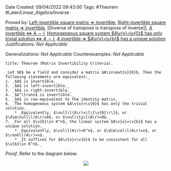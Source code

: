 <br />
<br />

Date Created: 09/04/2022 09:43:00
Tags: #Theorem #Later/Linear_Algebra/Inverse

Proved by: [Left-invertible square matrix $\Rightarrow$ invertible](Left-invertible%20square%20matrix%20implies%20invertible.md), [Right-invertible square matrix $\Rightarrow$ invertible](Right-invertible%20square%20matrix%20implies%20invertible.md), [[Inverse of transpose is transpose of inverse]], [$A$ invertible $\Leftrightarrow$ $A\sim I$](Matrix%20invertible%20iff%20row-equivalent%20to%20identity.md), [Homogeneous square system $A\v{x}=\v{0}$ has only trivial solution $\Leftrightarrow$ $A\sim I$](Homogeneous%20square%20linear%20system%20only%20trivial%20solution%20iff%20coefficient%20matrix%20row-equivalent%20to%20identity.md), [$A$ invertible $\Rightarrow$ $A\v{x}=\v{b}$ has a unique solution](Invertible%20coefficient%20matrix%20implies%20unique%20solution.md)
Justifications: _Not Applicable_

Generalizations: _Not Applicable_
Counterexamples: _Not Applicable_

``` ad-Theorem
title: Theorem (Matrix Invertibility Criteria).

_Let $K$ be a field and consider a matrix $A\in\mat{n}{K}$. Then the following statements are equivalent:_
1. _$A$ is invertible._
2. _$A$ is left-invertible._
3. _$A$ is right-invertible._
4. _$A^\trans$ is invertible._
5. _$A$ is row-equivalent to the identity matrix._
6. _The homogeneous system $A\v{x}=\v{0}$ has only the trivial solution._
    * _Equivalently, $\null\l(A\r)=\l\{\v{0}\r\}$, or $\dim\null\l(A\r)=0$, or $\nullity\l(A\r)=0$._
7. _For all $\v{b}\in K^n$, the linear system $A\v{x}=\v{b}$ has a unique solution._
    * _Equivalently, $\col\l(A\r)=K^n$, or $\dim\col\l(A\r)=n$, or $\rank\l(A\r)=n$._
    * _It suffices for $A\v{x}=\v{b}$ to be consistent for all $\v{b}\in K^n$._

```

_Proof_. Refer to the diagram below.

<center><img src="https://raw.githubusercontent.com/zhaoshenzhai/MathWiki/master/Images/2022-04-10_123326/image.svg"></center>